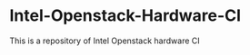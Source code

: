 Intel-Openstack-Hardware-CI
===========================

This is a repository of Intel Openstack hardware CI
